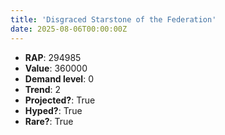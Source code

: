 ```yaml
---
title: 'Disgraced Starstone of the Federation'
date: 2025-08-06T00:00:00Z
---
```

- **RAP**: 294985
- **Value**: 360000
- **Demand level**: 0
- **Trend**: 2
- **Projected?**: True
- **Hyped?**: True
- **Rare?**: True
